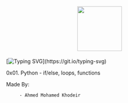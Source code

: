 <h1 align= "center">
<img src="https://github-production-user-asset-6210df.s3.amazonaws.com/122843056/237317755-5b364351-ae5c-42cc-ae8e-50afc9bea80c.png" height= "120"/>
</h1>

[![Typing SVG](https://readme-typing-svg.herokuapp.com?font=Fira+Code&weight=900&size=30&pause=1000&width=600&lines=Python+if/else,+loops,+functions\(;)](https://git.io/typing-svg)

0x01. Python - if/else, loops, functions

Made By:

         - Ahmed Mohamed Khodeir

